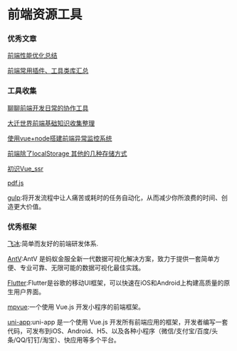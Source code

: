# 前端资源工具

### 优秀文章
[前端性能优化总结](https://juejin.im/post/5ee6d90d518825434566d458)

[前端常用插件、工具类库汇总](https://segmentfault.com/a/1190000023055412)

### 工具收集
[聊聊前端开发日常的协作工具](https://juejin.im/post/5ed37b57518825434c3d9677)

[大迁世界前端基础知识收集整理](https://github.com/qq449245884/xiaozhi)

[使用vue+node搭建前端异常监控系统](https://juejin.im/post/5e5e423ae51d4527041172b6)

[前端除了localStorage 其他的几种存储方式](https://segmentfault.com/a/1190000022944268)

[初识Vue_ssr](https://ssr.vuejs.org)

[pdf.js](http://mozilla.github.io/pdf.js)

[gulp](https://www.gulpjs.com.cn/):将开发流程中让人痛苦或耗时的任务自动化，从而减少你所浪费的时间、创造更大价值。

### 优秀框架
[飞冰](https://ice.work/):简单而友好的前端研发体系.

[AntV](https://antv.vision/zh):AntV 是蚂蚁金服全新一代数据可视化解决方案，致力于提供一套简单方便、专业可靠、无限可能的数据可视化最佳实践。

[Flutter](https://flutterchina.club/):Flutter是谷歌的移动UI框架，可以快速在iOS和Android上构建高质量的原生用户界面。

[mpvue](http://mpvue.com/):一个使用 Vue.js 开发小程序的前端框架。

[uni-app](https://uniapp.dcloud.io/):uni-app 是一个使用 Vue.js 开发所有前端应用的框架，开发者编写一套代码，可发布到iOS、Android、H5、以及各种小程序（微信/支付宝/百度/头条/QQ/钉钉/淘宝）、快应用等多个平台。